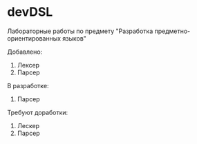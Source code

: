 # devDSL
Лабораторные работы по предмету "Разработка предметно-ориентированных языков"

Добавлено:
1. Лексер
2. Парсер

В разработке:
1. Парсер

Требуют доработки:
1. Лескер
2. Парсер
